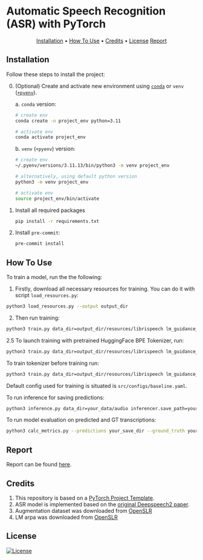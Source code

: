 # Automatic Speech Recognition (ASR) with PyTorch

<p align="center">
  <a href="#installation">Installation</a> •
  <a href="#how-to-use">How To Use</a> •
  <a href="#credits">Credits</a> •
  <a href="#license">License</a>
  <a href="#report">Report</a>
</p>


## Installation

Follow these steps to install the project:

0. (Optional) Create and activate new environment using [`conda`](https://conda.io/projects/conda/en/latest/user-guide/getting-started.html) or `venv` ([`+pyenv`](https://github.com/pyenv/pyenv)).

   a. `conda` version:

   ```bash
   # create env
   conda create -n project_env python=3.11

   # activate env
   conda activate project_env
   ```

   b. `venv` (`+pyenv`) version:

   ```bash
   # create env
   ~/.pyenv/versions/3.11.13/bin/python3 -m venv project_env

   # alternatively, using default python version
   python3 -m venv project_env

   # activate env
   source project_env/bin/activate
   ```

1. Install all required packages

   ```bash
   pip install -r requirements.txt
   ```

2. Install `pre-commit`:
   ```bash
   pre-commit install
   ```

## How To Use

To train a model, run the the following:
1. Firstly, download all necessary resources for training. You can do it with script `load_resources.py`:
```bash
python3 load_resources.py --output output_dir
```
2. Then run training:
```bash
python3 train.py data_dir=output_dir/resources/librispeech lm_guidance_dir=output_dir/resources/lm_guidance aug_dir=output_dir/resources/aug_data
```

2.5 To launch training with pretrained HuggingFace BPE Tokenizer, run:
```bash
python3 train.py data_dir=output_dir/resources/librispeech lm_guidance_dir=output_dir/resources/lm_guidance aug_dir=output_dir/resources/aug_data tokenizer_config.save_path=your_tokenizer.json tokenizer_config.use_tokenizer=True
```

To train tokenizer before training run:
```bash
python3 train.py data_dir=output_dir/resources/librispeech lm_guidance_dir=output_dir/resources/lm_guidance aug_dir=output_dir/resources/aug_data tokenizer_config.save_path=save_dir/tokenizer.json tokenizer_config.use_tokenizer=True
```

Default config used for training is situated is `src/configs/baseline.yaml`.

To run inference for saving predictions:

```bash
python3 inference.py data_dir=your_data/audio inferencer.save_path=your_save_dir inferencer.from_pretrained=output_dir/resources/ckpt/model_best.pth lm_guidance_dir=output_dir/resources/lm_guidance
```
To run model evaluation on predicted and GT transcriptions:
```bash
python3 calc_metrics.py --predictions your_save_dir --ground_truth your_data/transcriptions
```

## Report
Report can be found [here](https://api.wandb.ai/links/ayazbebrovich-hse-fcs/waatwb97).

## Credits

1. This repository is based on a [PyTorch Project Template](https://github.com/Blinorot/pytorch_project_template).
2. ASR model is implemented based on the [original Deepspeech2 paper](https://arxiv.org/abs/1512.02595).
3. Augmentation dataset was downloaded from [OpenSLR](https://www.openslr.org/28/)
4. LM arpa was downloaded from [OpenSLR](https://www.openslr.org/11)

## License

[![License](https://img.shields.io/badge/license-MIT-blue.svg)](/LICENSE)
